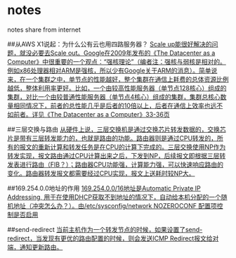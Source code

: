 # notes
notes share from internet


##从AWS X1说起：为什么公有云也用四路服务器？
[Scale up能很好解决的问题，就没必要去Scale out。Google在2009年发布的《The Datacenter as a Computer》中很重要的一个观点：“强核理论”（编者注：强核与弱核是相对的。例如x86处理器相对ARM是强核，所以少有Google关于ARM的消息）。简单说来，在一个集群之中，单节点的性能越好，整个集群在通信上耗费的总体资源比例越低，整体利用率更好。比如，一个由较高性能服务器（单节点128核心）组成的集群，对比一个由较普通性能服务器（单节点4核心）组成的集群，集群总核心数量相同情况下，前者的总性能几乎是后者的10倍以上，后者在通信上效率也远不如前者。详见《The Datacenter as a Computer》33-36页](https://mp.weixin.qq.com/s?__biz=MzA3NTM0OTcyOA==&mid=2651310376&idx=1&sn=a5aa1e076155fb3907c39ce59f5a7729&scene=0&pass_ticket=6UJWfSVBUL98jDAy3ra%2BP5YUFnkwfpQMfQhWovUE3ps%3D#rd)

##三层交换与路由
[从硬件上说，三层交换机是通过交换芯片转发数据的，交换芯片是带有三层转发能力的，也就是路由的功能。路由器则是通过CPU转发的，所有的报文的重新计算和转发任务是在CPU的计算下完成的。三层交换使用NP作为转发实现，报文路由通过CPU计算出来之后，下发到NP，后续报文即根据三层转发表进行路由（FIB？）；路由器CPU功能强，计算能力强，可以快速响应路由的变化。路由器转发报文都需要经过CPU实现，报文上送耗时较NP大。](https://www.zhihu.com/question/20843778)

##169.254.0.0地址的作用
[169.254.0.0/16地址是Automatic Private IP Addressing, 用于在使用DHCP获取不到地址的情况下，自动给本机分配的一个随机地址（冲突怎么办？）。由/etc/sysconfig/network NOZEROCONF 配置项控制是否启用](http://serverfault.com/questions/132657/where-route-to-169-254-0-0-comes-from)

##send-redirect
[当前主机作为一个转发节点的时候，如果设置了send-redirect，当发现有更优的路由配置的时候，则会发送ICMP Redirect报文给对端，通知更新路由。](http://superuser.com/questions/833020/definition-of-send-redirect-in-linux-ipv4-context)
